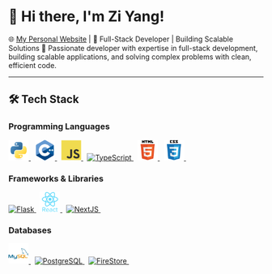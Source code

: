 # 👋 Hi there, I'm Zi Yang!

🌐 [My Personal Website](https://yourwebsite.com) | 🚀 Full-Stack Developer | Building Scalable Solutions
🚀 Passionate developer with expertise in full-stack development, building scalable applications, and solving complex problems with clean, efficient code.

---

## 🛠️ Tech Stack

### **Programming Languages**
<p align="left">
    <a href="https://www.python.org/" target="_blank" rel="noreferrer"> 
        <img src="https://raw.githubusercontent.com/devicons/devicon/master/icons/python/python-original.svg" alt="Python" width="40" height="40"/>
    </a>&nbsp
    <a href="https://www.w3schools.com/cpp/" target="_blank" rel="noreferrer"> 
        <img src="https://raw.githubusercontent.com/devicons/devicon/master/icons/cplusplus/cplusplus-original.svg" alt="C++" width="40" height="40"/>
    </a>&nbsp
    <a href="https://developer.mozilla.org/en-US/docs/Web/JavaScript" target="_blank" rel="noreferrer"> 
        <img src="https://raw.githubusercontent.com/devicons/devicon/master/icons/javascript/javascript-original.svg" alt="JavaScript" width="40" height="40"/>
    </a>&nbsp
    <a href="https://www.typescriptlang.org" target="_blank" rel="noreferrer"> 
        <img src="https://cdn.jsdelivr.net/gh/devicons/devicon@latest/icons/typescript/typescript-original.svg" alt="TypeScript" width="40" height="40"/>
    </a>&nbsp
    <a href="https://www.w3.org/html/" target="_blank" rel="noreferrer"> 
        <img src="https://raw.githubusercontent.com/devicons/devicon/master/icons/html5/html5-original-wordmark.svg" alt="HTML5" width="40" height="40"/>
    </a>&nbsp
    <a href="https://www.w3schools.com/css/" target="_blank" rel="noreferrer"> 
        <img src="https://raw.githubusercontent.com/devicons/devicon/master/icons/css3/css3-original-wordmark.svg" alt="CSS3" width="40" height="40"/>
    </a>&nbsp
</p>

### **Frameworks & Libraries**
<p align="left">
    <a href="https://flask.palletsprojects.com/" target="_blank" rel="noreferrer"> 
        <img src="https://cdn.jsdelivr.net/gh/devicons/devicon@latest/icons/flask/flask-original.svg" alt="Flask" width="40" height="40"/>
    </a>&nbsp
    <a href="https://reactjs.org/" target="_blank" rel="noreferrer"> 
        <img src="https://raw.githubusercontent.com/devicons/devicon/master/icons/react/react-original-wordmark.svg" alt="React" width="40" height="40"/>
    </a>&nbsp
    <a href="https://nextjs.org/" target="_blank" rel="noreferrer"> 
        <img src="https://cdn.jsdelivr.net/gh/devicons/devicon@latest/icons/nextjs/nextjs-original.svg" alt="NextJS" width="40" height="40"/>
    </a>&nbsp
</p>

### **Databases**
<p align="left">
    <a href="https://www.mysql.com/" target="_blank" rel="noreferrer"> 
        <img src="https://raw.githubusercontent.com/devicons/devicon/master/icons/mysql/mysql-original-wordmark.svg" alt="MySQL" width="40" height="40"/>
    </a>&nbsp
    <a href="https://www.postgresql.org/" target="_blank" rel="noreferrer"> 
        <img src="https://cdn.jsdelivr.net/gh/devicons/devicon@latest/icons/postgresql/postgresql-original.svg" alt="PostgreSQL" width="40" height="40"/>
    </a>&nbsp
    <a href="https://firebase.google.com/" target="_blank" rel="noreferrer"> 
        <img src="https://cdn.jsdelivr.net/gh/devicons/devicon@latest/icons/firebase/firebase-original.svg" alt="FireStore" width="40" height="40"/>
    </a>&nbsp
</p>


